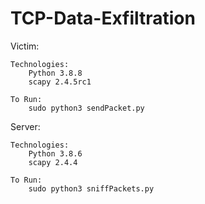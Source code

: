 # TCP-Data-Exfiltration
 


Victim:

	Technologies:
		Python 3.8.8
		scapy 2.4.5rc1
		
	To Run:
		sudo python3 sendPacket.py

Server:

	Technologies:
		Python 3.8.6
		scapy 2.4.4
		
	To Run:
		sudo python3 sniffPackets.py
